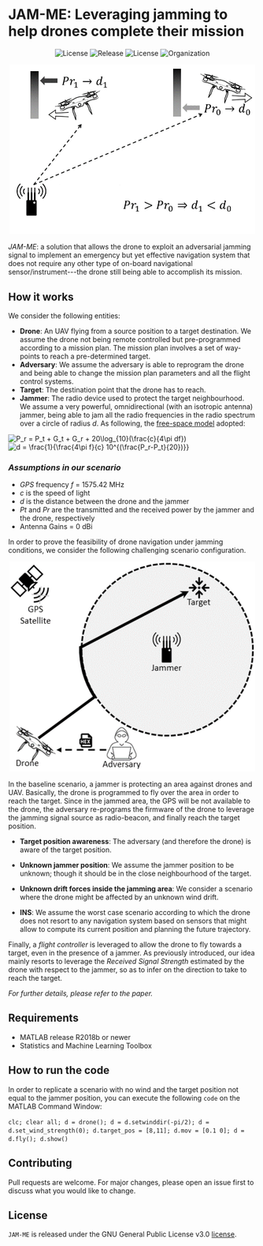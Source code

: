 # JAM-ME: Leveraging jamming to help drones complete their mission

<p align="center">
     <img alt="License" src="https://img.shields.io/static/v1.svg?label=license&message=GPL3&color=brightgreen">
     <img alt="Release" src="https://img.shields.io/static/v1.svg?label=release&message=1.0&color=blue">
     <img alt="License" src="https://img.shields.io/static/v1.svg?label=build&message=passing&color=brightgreen">
     <img alt="Organization" src="https://img.shields.io/static/v1.svg?label=org&message=CRI-LAB&color=blue">
</p>

<p align="center">
     <img alt="Setup Phase" src="./img/power_distance.png" width="500">
</p>

<em>JAM-ME</em>: a solution that allows the drone to exploit an adversarial jamming signal to implement an emergency but yet effective navigation system that does not require any other type of on-board navigational sensor/instrument---the drone still being able to accomplish its mission.

## How it works

We consider the following entities:
* **Drone**: An UAV flying from a source position to a target destination. We assume the drone not being remote controlled but pre-programmed according to a mission plan. The mission plan involves a set of way-points to reach a pre-determined target.
* **Adversary**: We assume the adversary is able to reprogram the drone and being able to change the mission plan parameters and all the flight control systems.
* **Target**: The destination point that the drone has to reach.
* **Jammer**: The radio device used to protect the target neighbourhood. We assume a very powerful, omnidirectional (with an isotropic antenna) jammer, being able to jam all the radio frequencies in the radio spectrum over a circle of radius *d*. As following, the <a href="https://en.wikipedia.org/wiki/Friis_transmission_equation">free-space model</a> adopted:

<img src="http://latex.codecogs.com/gif.latex?P_r&space;=&space;P_t&space;&plus;&space;G_t&space;&plus;&space;G_r&space;&plus;&space;20\log_{10}(\frac{c}{4\pi&space;df})" title="P_r = P_t + G_t + G_r + 20\log_{10}(\frac{c}{4\pi df})" />

<img src="http://latex.codecogs.com/gif.latex?d&space;=&space;\frac{1}{\frac{4\pi&space;f}{c}&space;10^{(\frac{P_r-P_t}{20})}}" title="d = \frac{1}{\frac{4\pi f}{c} 10^{(\frac{P_r-P_t}{20})}}" />

### *Assumptions in our scenario*
* *GPS* frequency *f* = 1575.42 MHz
* *c* is the speed of light
* *d* is the distance between the drone and the jammer
* *Pt* and *Pr* are the transmitted and the received power by the jammer and the drone, respectively
* Antenna Gains = 0 dBi

In order to prove the feasibility of drone navigation under jamming conditions, we consider the following challenging scenario configuration.

<p align="center">
     <img alt="Scenario" src="./img/scenario.png" width="500">
</p>

In the baseline scenario, a jammer is protecting an area against drones and UAV. Basically, the drone is programmed to fly over the area in order to reach the target. Since in the jammed area, the GPS will be not available to the drone, the adversary re-programs the firmware of the drone to leverage the jamming signal source as radio-beacon, and finally reach the target position.

* **Target position awareness**: The adversary (and therefore the drone) is aware of the target position. 

* **Unknown jammer position**: We assume the jammer position to be unknown; though it should be in the close neighbourhood of the target.

* **Unknown drift forces inside the jamming area**: We consider a scenario where the drone might be affected by an unknown wind drift.

* **INS**: We assume the worst case scenario according to which the drone does not resort to any navigation system based on sensors that might allow to compute its current position and planning the future trajectory. 

Finally, a *flight controller* is leveraged to allow the drone to fly towards a target, even in the presence of a jammer. As previously introduced, our idea mainly resorts to leverage the *Received Signal Strength* estimated by the drone with respect to the jammer, so as to infer on the direction to take to reach the target.

*For further details, please refer to the paper.*

## Requirements
* MATLAB release R2018b or newer
* Statistics and Machine Learning Toolbox

## How to run the code
In order to replicate a scenario with no wind and the target position not equal to the jammer position, you can execute the following `code` on the MATLAB Command Window:

`clc; clear all; d = drone(); d = d.setwinddir(-pi/2); d = d.set_wind_strength(0); d.target_pos = [8,11]; d.mov = [0.1 0]; d = d.fly(); d.show()
`

## Contributing
Pull requests are welcome. For major changes, please open an issue first to discuss what you would like to change.

## License
`JAM-ME` is released under the GNU General Public License v3.0 <a href="LICENSE">license</a>.
